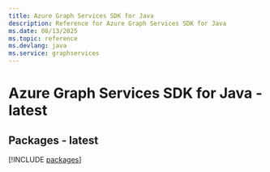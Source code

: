 ```yaml
---
title: Azure Graph Services SDK for Java
description: Reference for Azure Graph Services SDK for Java
ms.date: 08/13/2025
ms.topic: reference
ms.devlang: java
ms.service: graphservices
---
```

# Azure Graph Services SDK for Java - latest
## Packages - latest
[!INCLUDE [packages](graph-services-index.md)]